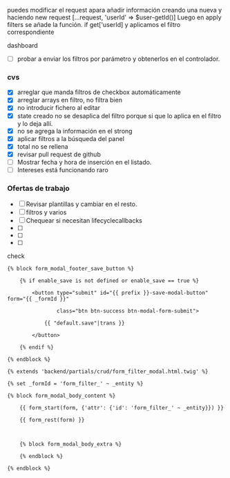 
puedes modificar el request apara añadir información creando una nueva y haciendo new request [...request, 'userId' => $user-getId()]
Luego en apply filters se añade la función. if get['userId] y aplicamos el filtro correspondiente


dashboard
 - [ ] probar a enviar los filtros por parámetro y obtenerlos en el controlador.

### cvs
 - [x] arreglar que manda filtros de checkbox automáticamente
 - [x] arreglar arrays en filtro, no filtra bien
 - [x] no introducir fichero al editar
 - [x] state creado no se desaplica del filtro porque si que lo aplica en el filtro y lo deja allí.
 - [x] no se agrega la información en el strong
 - [x] aplicar filtros a la búsqueda del panel
 - [x] total no se rellena
 - [x] revisar pull request de github
 - [ ] Mostrar fecha y hora de inserción en el listado.
 - [ ] Intereses está funcionando raro
 ### Ofertas de trabajo
 - [ ] Revisar plantillas y cambiar en el resto.
 - [ ] filtros y varios
 - [ ] Chequear si necesitan lifecyclecallbacks
 - [ ] 
 - [ ] 
 - [ ] 



check 
```twig
{% block form_modal_footer_save_button %}

    {% if enable_save is not defined or enable_save == true %}

        <button type="submit" id="{{ prefix }}-save-modal-button" form="{{ _formId }}"

                class="btn btn-success btn-modal-form-submit">

            {{ "default.save"|trans }}

        </button>

    {% endif %}

{% endblock %}
```

```twig
{% extends 'backend/partials/crud/form_filter_modal.html.twig' %}

{% set _formId = 'form_filter_' ~ _entity %}

{% block form_modal_body_content %}

    {{ form_start(form, {'attr': {'id': 'form_filter_' ~ _entity}}) }}

    {{ form_rest(form) }}

  

    {% block form_modal_body_extra %}

    {% endblock %}

{% endblock %}
```